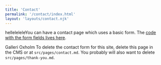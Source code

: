 ```yaml
---
title: 'Contact'
permalink: '/contact/index.html'
layout: 'layouts/contact.njk'
---
```


helleleleleYou can have a contact page which uses a basic form. The [code with the form fields lives here](https://github.com/hankchizljaw/hylia/blob/master/src/_includes/layouts/contact.njk). 

Galleri Oxholm To delete the contact form for this site, delete this page in the CMS or at `src/pages/contact.md`. You probably will also want to delete `src/pages/thank-you.md`.
